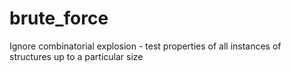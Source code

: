 # brute_force
Ignore combinatorial explosion - test properties of all instances of structures up to a particular size
